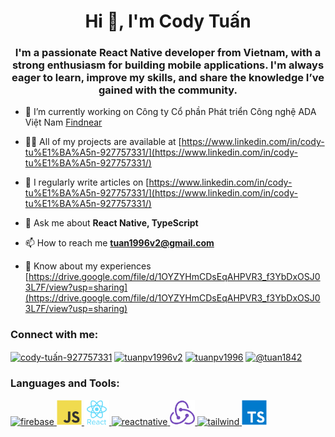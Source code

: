 <h1 align="center">Hi 👋, I'm Cody Tuấn</h1>
<h3 align="center">I'm a passionate React Native developer from Vietnam, with a strong enthusiasm for building mobile applications. I'm always eager to learn, improve my skills, and share the knowledge I’ve gained with the community.</h3>

- 🔭 I’m currently working on Công ty Cổ phần Phát triển Công nghệ ADA Việt Nam [Findnear](https://findnear.page.link/b8wy)

- 👨‍💻 All of my projects are available at [https://www.linkedin.com/in/cody-tu%E1%BA%A5n-927757331/](https://www.linkedin.com/in/cody-tu%E1%BA%A5n-927757331/)

- 📝 I regularly write articles on [https://www.linkedin.com/in/cody-tu%E1%BA%A5n-927757331/](https://www.linkedin.com/in/cody-tu%E1%BA%A5n-927757331/)

- 💬 Ask me about **React Native, TypeScript**

- 📫 How to reach me **tuan1996v2@gmail.com**

- 📄 Know about my experiences [https://drive.google.com/file/d/1OYZYHmCDsEqAHPVR3_f3YbDxOSJ03L7F/view?usp=sharing](https://drive.google.com/file/d/1OYZYHmCDsEqAHPVR3_f3YbDxOSJ03L7F/view?usp=sharing)

<h3 align="left">Connect with me:</h3>
<p align="left">
<a href="https://linkedin.com/in/cody-tuấn-927757331" target="blank"><img align="center" src="https://raw.githubusercontent.com/rahuldkjain/github-profile-readme-generator/master/src/images/icons/Social/linked-in-alt.svg" alt="cody-tuấn-927757331" height="30" width="40" /></a>
<a href="https://fb.com/tuanpv1996v2" target="blank"><img align="center" src="https://raw.githubusercontent.com/rahuldkjain/github-profile-readme-generator/master/src/images/icons/Social/facebook.svg" alt="tuanpv1996v2" height="30" width="40" /></a>
<a href="https://instagram.com/tuanpv1996" target="blank"><img align="center" src="https://raw.githubusercontent.com/rahuldkjain/github-profile-readme-generator/master/src/images/icons/Social/instagram.svg" alt="tuanpv1996" height="30" width="40" /></a>
<a href="https://www.youtube.com/c/@tuan1842" target="blank"><img align="center" src="https://raw.githubusercontent.com/rahuldkjain/github-profile-readme-generator/master/src/images/icons/Social/youtube.svg" alt="@tuan1842" height="30" width="40" /></a>
</p>

<h3 align="left">Languages and Tools:</h3>
<p align="left"> <a href="https://firebase.google.com/" target="_blank" rel="noreferrer"> <img src="https://www.vectorlogo.zone/logos/firebase/firebase-icon.svg" alt="firebase" width="40" height="40"/> </a> <a href="https://developer.mozilla.org/en-US/docs/Web/JavaScript" target="_blank" rel="noreferrer"> <img src="https://raw.githubusercontent.com/devicons/devicon/master/icons/javascript/javascript-original.svg" alt="javascript" width="40" height="40"/> </a> <a href="https://reactjs.org/" target="_blank" rel="noreferrer"> <img src="https://raw.githubusercontent.com/devicons/devicon/master/icons/react/react-original-wordmark.svg" alt="react" width="40" height="40"/> </a> <a href="https://reactnative.dev/" target="_blank" rel="noreferrer"> <img src="https://reactnative.dev/img/header_logo.svg" alt="reactnative" width="40" height="40"/> </a> <a href="https://redux.js.org" target="_blank" rel="noreferrer"> <img src="https://raw.githubusercontent.com/devicons/devicon/master/icons/redux/redux-original.svg" alt="redux" width="40" height="40"/> </a> <a href="https://tailwindcss.com/" target="_blank" rel="noreferrer"> <img src="https://www.vectorlogo.zone/logos/tailwindcss/tailwindcss-icon.svg" alt="tailwind" width="40" height="40"/> </a> <a href="https://www.typescriptlang.org/" target="_blank" rel="noreferrer"> <img src="https://raw.githubusercontent.com/devicons/devicon/master/icons/typescript/typescript-original.svg" alt="typescript" width="40" height="40"/> </a> </p>


